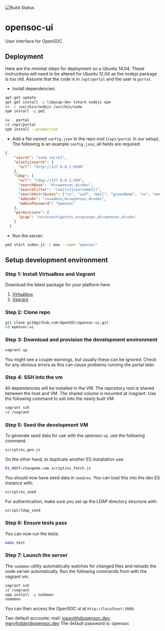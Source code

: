 ![Build Status](https://magnum.travis-ci.com/OpenSOC/opensoc-ui.svg?token=jo4ZVAV7CXvqp5459Gzo&branch=master)

opensoc-ui
==========

User interface for OpenSOC

## Deployment

 Here are the minimal steps for deployment on a Ubuntu 14.04. These instructions will need to be altered for Ubuntu 12.04 as the nodejs package is too old. Assume that the code is in ```/opt/portal``` and the user is ```portal```.

* Install dependencies:

```bash
apt-get update
apt-get install -y libpcap-dev tshark nodejs npm
ln -s /usr/bin/nodejs /usr/bin/node
npm install -g pm2

su - portal
cd /opt/portal
npm install --production
```

* Add a file named ```config.json``` to the repo root (```/opt/portal``` in our setup). The following is an example ```config.json```, all fields are required:

```json
{
    "secret": "some secret",
    "elasticsearch": {
      "url": "http://127.0.0.1:9200"
    },
    "ldap": {
      "url": "ldap://127.0.0.1:389",
      "searchBase": "dc=opensoc,dc=dev",
      "searchFilter": "(mail={{username}})",
      "searchAttributes": ["cn", "uid", "mail", "givenName", "sn", "memberOf"],
      "adminDn": "cn=admin,dc=opensoc,dc=dev",
      "adminPassword": "opensoc"
    },
    "permissions": {
      "pcap": "cn=investigators,ou=groups,dc=opensoc,dc=dev"
    }
  }
```

* Run the server:

```bash
pm2 start index.js -i max --name "opensoc"
```


## Setup development environment

### Step 1: Install Virtualbox and Vagrant

Download the latest package for your platform here:

1. [Virtualbox](https://www.virtualbox.org/wiki/Downloads)
2. [Vagrant](https://www.vagrantup.com/downloads.html)

### Step 2: Clone repo

```bash
git clone git@github.com:OpenSOC/opensoc-ui.git
cd opensoc-ui
```

### Step 3: Download and provision the development environment

```bash
vagrant up
```

You might see a couple warnings, but usually these can be ignored. Check for any obvious errors as this can cause problems running the portal later.

### Step 4: SSH into the vm
All dependencies will be installed in the VM. The repository root is shared between the host and VM. The shared volume is mounted at /vagrant. Use the following command to ssh into the newly built VM:

```bash
vagrant ssh
cd /vagrant
```

###  Step 5: Seed the development VM

To generate seed data for use with the opensoc-ui, use the following command.

```bash
script/es_gen.js
```

On the other hand, to duplicate another ES installation use:

```bash
ES_HOST=changeme.com script/es_fetch.js
```

You should now have seed data in ```seed/es```. You can load this into the dev ES instance with:

```bash
script/es_seed
```

For authentication, make sure you set up the LDAP directory structure with:

```bash
script/ldap_seed
```

### Step 6: Ensure tests pass

You can now run the tests:

```bash
make test
```

### Step 7: Launch the server

The ```nodemon``` utility automatically watches for changed files and reloads the node server automatically. Run the following commands from with the vagrant vm.

```bash
vagrant ssh
cd /vagrant
npm install -g nodemon
nodemon
```

You can then access the OpenSOC ui at ```http://localhost:5000```.

Two default accounts: mail: joesmith@opensoc.dev, maryfodder@opensoc.dev
The default password is: opensoc
